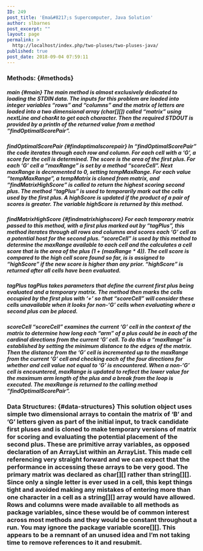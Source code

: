 ```yaml
---
ID: 249
post_title: 'Ema&#8217;s Supercomputer, Java Solution'
author: slbarnes
post_excerpt: ""
layout: page
permalink: >
  http://localhost/index.php/two-pluses/two-pluses-java/
published: true
post_date: 2018-09-04 07:59:11
---
```

### Methods: {#methods}

##### main {#main} The main method is almost exclusively dedicated to loading the STDIN data. The inputs for this problem are loaded into integer variables “rows” and “columns” and the matrix of letters are loaded into a two dimensional array (char[][]) called “matrix” using nextLine and charAt to get each character. Then the required STDOUT is provided by a println of the returned value from a method “findOptimalScorePair”. 

##### findOptimalScorePair {#findoptimalscorepair} In “findOptimalScorePair” the code iterates through each row and column. For each cell with a ‘G’, a score for the cell is determined. The score is the area of the first plus. For each ‘G’ cell a “maxRange” is set by a method “scoreCell”. Next maxRange is decremented to 0, setting tempMaxRange. For each value “tempMaxRange”, a tempMatrix is cloned from matrix, and “findMatrixHighScore” is called to return the highest scoring second plus. The method “tagPlus” is used to temporarily mark out the cells used by the first plus. A highScore is updated if the product of a pair of scores is greater. The variable highScore is returned by this method. 

##### findMatrixHighScore {#findmatrixhighscore} For each temporary matrix passed to this method, with a first plus marked out by “tagPlus”, this method iterates through all rows and columns and scores each ‘G’ cell as a potential host for the second plus. “scoreCell” is used by this method to determine the maxRange available to each cell and the calculates a cell score that is the area of the plus (1 + (maxRange * 4)). The cell score is compared to the high cell score found so far, is is assigned to “highScore” if the new score is higher than any prior. “highScore” is returned after all cells have been evaluated. 

##### tagPlus tagPlus takes parameters that define the current first plus being evaluated and a temporary matrix. The method then marks the cells occupied by the first plus with ‘+’ so that “scoreCell” will consider these cells unavailable when it looks for non-‘G’ cells when evaluating where a second plus can be placed. 

##### scoreCell “scoreCell” examines the current ‘G’ cell in the context of the matrix to determine how long each “arm” of a plus could be in each of the cardinal directions from the current ‘G’ cell. To do this a “maxRange” is established by setting the minimum distance to the edges of the matrix. Then the distance from the ‘G’ cell is incremented up to the maxRange from the current ‘G’ cell and checking each of the four directions for whether and cell value not equal to ‘G’ is encountered. When a non-‘G’ cell is encountered, maxRange is updated to reflect the lower value for the maximum arm length of the plus and a break from the loop is executed. The maxRange is returned to the calling method “findOptimalScorePair”. 

### Data Structures: {#data-structures} This solution object uses simple two dimensional arrays to contain the matrix of ‘B’ and ‘G’ letters given as part of the initial input, to track candidate first pluses and is cloned to make temporary versions of matrix for scoring and evaluating the potential placement of the second plus. These are primitive array variables, as opposed declaration of an ArrayList within an ArrayList. This made cell referencing very straight forward and we can expect that the performance in accessing these arrays to be very good. The primary matrix was declared as char[][] rather than string[][]. Since only a single letter is ever used in a cell, this kept things tight and avoided making any mistakes of entering more than one character in a cell as a string[][] array would have allowed. Rows and columns were made available to all methods as package variables, since these would be of common interest across most methods and they would be constant throughout a run. You may ignore the package variable score[][]. This appears to be a remnant of an unused idea and I’m not taking time to remove references to it and resubmit.
